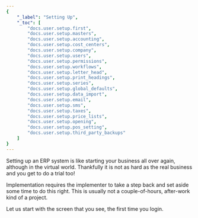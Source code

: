 ```yaml
---
{
	"_label": "Setting Up",
	"_toc": [
		"docs.user.setup.first",
		"docs.user.setup.masters",
		"docs.user.setup.accounting",
		"docs.user.setup.cost_centers",
		"docs.user.setup.company",
		"docs.user.setup.users",
		"docs.user.setup.permissions",
		"docs.user.setup.workflows",
		"docs.user.setup.letter_head",
		"docs.user.setup.print_headings",
		"docs.user.setup.series",
		"docs.user.setup.global_defaults",
		"docs.user.setup.data_import",
		"docs.user.setup.email",
		"docs.user.setup.sms",
		"docs.user.setup.taxes",
		"docs.user.setup.price_lists",
		"docs.user.setup.opening",
		"docs.user.setup.pos_setting",
		"docs.user.setup.third_party_backups"
	]
}
---
```


Setting up an ERP system is like starting your business all over again, although in the virtual world. Thankfully it is not as hard as the real business and you get to do a trial too!

Implementation requires the implementer to take a step back and set aside some time to do this right. This is usually not a couple-of-hours, after-work kind of a project.

Let us start with the screen that you see, the first time you login.